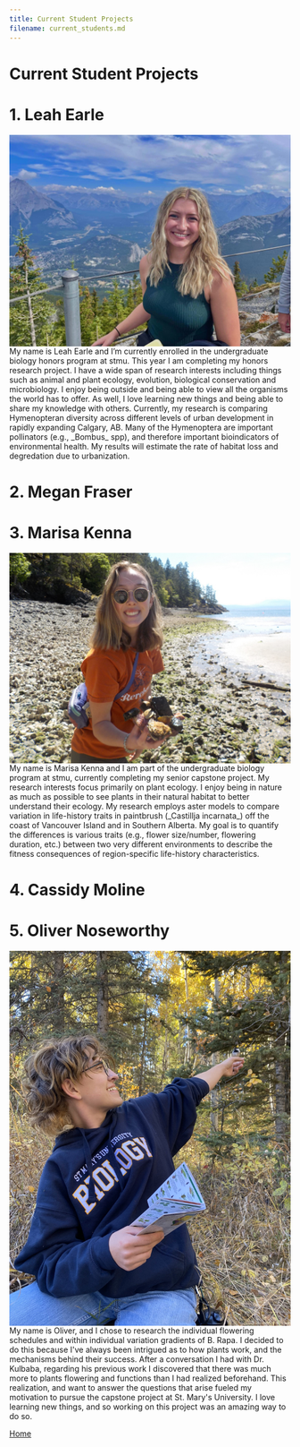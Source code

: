 ```yaml
---
title: Current Student Projects
filename: current_students.md
---
```

# Current Student Projects

# 1. Leah Earle
<img align="left" src="Photos/Leah.jpg">
My name is Leah Earle and I’m currently enrolled in the undergraduate biology honors program at stmu. This year I am completing my honors research project. I have a wide span of research interests including things such as animal and plant ecology, evolution, biological conservation and microbiology. I enjoy being outside and being able to view all the organisms the world has to offer. As well, I love learning new things and being able to share my knowledge with others. Currently, my research is comparing Hymenopteran diversity across different levels of urban development in rapidly expanding Calgary, AB. Many of the Hymenoptera are important pollinators (e.g., _Bombus_ spp), and therefore important bioindicators of environmental health. My results will estimate the rate of habitat loss and degredation due to urbanization. 

# 2. Megan Fraser

# 3. Marisa Kenna
<img align="left" src="Photos/marisa.jpeg">
My name is Marisa Kenna and I am part of the undergraduate biology program at stmu, currently completing my senior capstone project. My research interests focus primarily on plant ecology. I enjoy being in nature as much as possible to see plants in their natural habitat to better understand their ecology. My research employs aster models to compare variation in life-history traits in paintbrush (_Castillja incarnata_) off the coast of Vancouver Island and in Southern Alberta. My goal is to quantify the differences is various traits (e.g., flower size/number, flowering duration, etc.) between two very different environments to describe the fitness consequences of region-specific life-history characteristics. 

# 4. Cassidy Moline

# 5. Oliver Noseworthy 
<img align="left" src="Photos/Oliver.jpeg">
My name is Oliver, and I chose to research the individual flowering schedules and within individual variation gradients of B. Rapa. I decided to do this because I've always been intrigued as to how plants work, and the mechanisms behind their success. After a conversation I had with Dr. Kulbaba, regarding his previous work I discovered that there was much more to plants flowering and functions than I had realized beforehand. This realization, and want to answer the questions that arise fueled my motivation to pursue the capstone project at St. Mary's University. I love learning new things, and so working on this project was an amazing way to do so. 


[Home](index.md)
